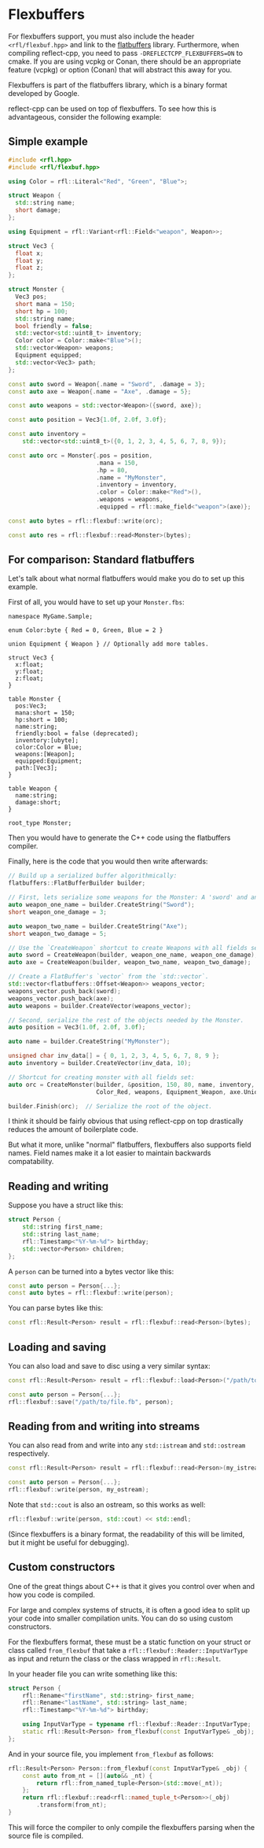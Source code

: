 # Flexbuffers

For flexbuffers support, you must also include the header `<rfl/flexbuf.hpp>` and link to the [flatbuffers](https://github.com/google/flatbuffers) library.
Furthermore, when compiling reflect-cpp, you need to pass `-DREFLECTCPP_FLEXBUFFERS=ON` to cmake. If you are using vcpkg or Conan, there
should be an appropriate feature (vcpkg) or option (Conan) that will abstract this away for you.

Flexbuffers is part of the flatbuffers library, which is a binary format developed by Google.

reflect-cpp can be used on top of flexbuffers. To see how this is advantageous, consider the following example:

## Simple example

```cpp
#include <rfl.hpp>
#include <rfl/flexbuf.hpp>

using Color = rfl::Literal<"Red", "Green", "Blue">;

struct Weapon {
  std::string name;
  short damage;
};

using Equipment = rfl::Variant<rfl::Field<"weapon", Weapon>>;

struct Vec3 {
  float x;
  float y;
  float z;
};

struct Monster {
  Vec3 pos;
  short mana = 150;
  short hp = 100;
  std::string name;
  bool friendly = false;
  std::vector<std::uint8_t> inventory;
  Color color = Color::make<"Blue">();
  std::vector<Weapon> weapons;
  Equipment equipped;
  std::vector<Vec3> path;
};

const auto sword = Weapon{.name = "Sword", .damage = 3};
const auto axe = Weapon{.name = "Axe", .damage = 5};

const auto weapons = std::vector<Weapon>({sword, axe});

const auto position = Vec3{1.0f, 2.0f, 3.0f};

const auto inventory =
    std::vector<std::uint8_t>({0, 1, 2, 3, 4, 5, 6, 7, 8, 9});

const auto orc = Monster{.pos = position,
                         .mana = 150,
                         .hp = 80,
                         .name = "MyMonster",
                         .inventory = inventory,
                         .color = Color::make<"Red">(),
                         .weapons = weapons,
                         .equipped = rfl::make_field<"weapon">(axe)};

const auto bytes = rfl::flexbuf::write(orc);

const auto res = rfl::flexbuf::read<Monster>(bytes);
```

## For comparison: Standard flatbuffers

Let's talk about what normal flatbuffers would make you do to set up this example.

First of all, you would have to set up your `Monster.fbs`:

```
namespace MyGame.Sample;

enum Color:byte { Red = 0, Green, Blue = 2 }

union Equipment { Weapon } // Optionally add more tables.

struct Vec3 {
  x:float;
  y:float;
  z:float;
}

table Monster {
  pos:Vec3;
  mana:short = 150;
  hp:short = 100;
  name:string;
  friendly:bool = false (deprecated);
  inventory:[ubyte];
  color:Color = Blue;
  weapons:[Weapon];
  equipped:Equipment;
  path:[Vec3];
}

table Weapon {
  name:string;
  damage:short;
}

root_type Monster;
```

Then you would have to generate the C++ code using the flatbuffers compiler.

Finally, here is the code that you would then write afterwards:

```cpp
// Build up a serialized buffer algorithmically:
flatbuffers::FlatBufferBuilder builder;

// First, lets serialize some weapons for the Monster: A 'sword' and an 'axe'.
auto weapon_one_name = builder.CreateString("Sword");
short weapon_one_damage = 3;

auto weapon_two_name = builder.CreateString("Axe");
short weapon_two_damage = 5;

// Use the `CreateWeapon` shortcut to create Weapons with all fields set.
auto sword = CreateWeapon(builder, weapon_one_name, weapon_one_damage);
auto axe = CreateWeapon(builder, weapon_two_name, weapon_two_damage);

// Create a FlatBuffer's `vector` from the `std::vector`.
std::vector<flatbuffers::Offset<Weapon>> weapons_vector;
weapons_vector.push_back(sword);
weapons_vector.push_back(axe);
auto weapons = builder.CreateVector(weapons_vector);

// Second, serialize the rest of the objects needed by the Monster.
auto position = Vec3(1.0f, 2.0f, 3.0f);

auto name = builder.CreateString("MyMonster");

unsigned char inv_data[] = { 0, 1, 2, 3, 4, 5, 6, 7, 8, 9 };
auto inventory = builder.CreateVector(inv_data, 10);

// Shortcut for creating monster with all fields set:
auto orc = CreateMonster(builder, &position, 150, 80, name, inventory,
                         Color_Red, weapons, Equipment_Weapon, axe.Union());

builder.Finish(orc);  // Serialize the root of the object.
```

I think it should be fairly obvious that using reflect-cpp on top drastically reduces the amount of boilerplate code.


But what it more, unlike "normal" flatbuffers, flexbuffers also supports field names. Field names make it a lot easier to maintain backwards compatability.

## Reading and writing

Suppose you have a struct like this:

```cpp
struct Person {
    std::string first_name;
    std::string last_name;
    rfl::Timestamp<"%Y-%m-%d"> birthday;
    std::vector<Person> children;
};
```

A `person` can be turned into a bytes vector like this:

```cpp
const auto person = Person{...};
const auto bytes = rfl::flexbuf::write(person);
```

You can parse bytes like this:

```cpp
const rfl::Result<Person> result = rfl::flexbuf::read<Person>(bytes);
```

## Loading and saving

You can also load and save to disc using a very similar syntax:

```cpp
const rfl::Result<Person> result = rfl::flexbuf::load<Person>("/path/to/file.fb");

const auto person = Person{...};
rfl::flexbuf::save("/path/to/file.fb", person);
```

## Reading from and writing into streams

You can also read from and write into any `std::istream` and `std::ostream` respectively.

```cpp
const rfl::Result<Person> result = rfl::flexbuf::read<Person>(my_istream);

const auto person = Person{...};
rfl::flexbuf::write(person, my_ostream);
```

Note that `std::cout` is also an ostream, so this works as well:

```cpp
rfl::flexbuf::write(person, std::cout) << std::endl;
```

(Since flexbuffers is a binary format, the readability of this will be limited, but it might be useful for debugging).

## Custom constructors

One of the great things about C++ is that it gives you control over
when and how you code is compiled.

For large and complex systems of structs, it is often a good idea to split up
your code into smaller compilation units. You can do so using custom constructors.

For the flexbuffers format, these must be a static function on your struct or class called
`from_flexbuf` that take a `rfl::flexbuf::Reader::InputVarType` as input and return
the class or the class wrapped in `rfl::Result`.

In your header file you can write something like this:

```cpp
struct Person {
    rfl::Rename<"firstName", std::string> first_name;
    rfl::Rename<"lastName", std::string> last_name;
    rfl::Timestamp<"%Y-%m-%d"> birthday;

    using InputVarType = typename rfl::flexbuf::Reader::InputVarType;
    static rfl::Result<Person> from_flexbuf(const InputVarType& _obj);
};
```

And in your source file, you implement `from_flexbuf` as follows:

```cpp
rfl::Result<Person> Person::from_flexbuf(const InputVarType& _obj) {
    const auto from_nt = [](auto&& _nt) {
        return rfl::from_named_tuple<Person>(std::move(_nt));
    };
    return rfl::flexbuf::read<rfl::named_tuple_t<Person>>(_obj)
        .transform(from_nt);
}
```

This will force the compiler to only compile the flexbuffers parsing when the
source file is compiled.
